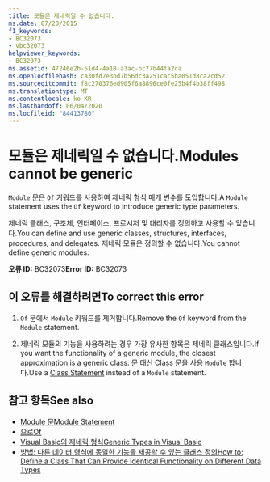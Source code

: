 ```yaml
---
title: 모듈은 제네릭일 수 없습니다.
ms.date: 07/20/2015
f1_keywords:
- BC32073
- vbc32073
helpviewer_keywords:
- BC32073
ms.assetid: 47246e2b-51d4-4a10-a3ac-bc77b44fa2ca
ms.openlocfilehash: ca30fd7e3bd7b56dc3a251cac5ba051d8ca2cd52
ms.sourcegitcommit: f8c270376ed905f6a8896ce0fe25b4f4b38ff498
ms.translationtype: MT
ms.contentlocale: ko-KR
ms.lasthandoff: 06/04/2020
ms.locfileid: "84413780"
---
```

# <a name="modules-cannot-be-generic"></a><span data-ttu-id="2c3ba-102">모듈은 제네릭일 수 없습니다.</span><span class="sxs-lookup"><span data-stu-id="2c3ba-102">Modules cannot be generic</span></span>
<span data-ttu-id="2c3ba-103">`Module` 문은 `Of` 키워드를 사용하여 제네릭 형식 매개 변수를 도입합니다.</span><span class="sxs-lookup"><span data-stu-id="2c3ba-103">A `Module` statement uses the `Of` keyword to introduce generic type parameters.</span></span>  
  
 <span data-ttu-id="2c3ba-104">제네릭 클래스, 구조체, 인터페이스, 프로시저 및 대리자를 정의하고 사용할 수 있습니다.</span><span class="sxs-lookup"><span data-stu-id="2c3ba-104">You can define and use generic classes, structures, interfaces, procedures, and delegates.</span></span> <span data-ttu-id="2c3ba-105">제네릭 모듈은 정의할 수 없습니다.</span><span class="sxs-lookup"><span data-stu-id="2c3ba-105">You cannot define generic modules.</span></span>  
  
 <span data-ttu-id="2c3ba-106">**오류 ID:** BC32073</span><span class="sxs-lookup"><span data-stu-id="2c3ba-106">**Error ID:** BC32073</span></span>  
  
## <a name="to-correct-this-error"></a><span data-ttu-id="2c3ba-107">이 오류를 해결하려면</span><span class="sxs-lookup"><span data-stu-id="2c3ba-107">To correct this error</span></span>  
  
1. <span data-ttu-id="2c3ba-108">`Of` 문에서 `Module` 키워드를 제거합니다.</span><span class="sxs-lookup"><span data-stu-id="2c3ba-108">Remove the `Of` keyword from the `Module` statement.</span></span>  
  
2. <span data-ttu-id="2c3ba-109">제네릭 모듈의 기능을 사용하려는 경우 가장 유사한 항목은 제네릭 클래스입니다.</span><span class="sxs-lookup"><span data-stu-id="2c3ba-109">If you want the functionality of a generic module, the closest approximation is a generic class.</span></span> <span data-ttu-id="2c3ba-110">문 대신 [Class 문을](../language-reference/statements/class-statement.md) 사용 `Module` 합니다.</span><span class="sxs-lookup"><span data-stu-id="2c3ba-110">Use a [Class Statement](../language-reference/statements/class-statement.md) instead of a `Module` statement.</span></span>  
  
## <a name="see-also"></a><span data-ttu-id="2c3ba-111">참고 항목</span><span class="sxs-lookup"><span data-stu-id="2c3ba-111">See also</span></span>

- [<span data-ttu-id="2c3ba-112">Module 문</span><span class="sxs-lookup"><span data-stu-id="2c3ba-112">Module Statement</span></span>](../language-reference/statements/module-statement.md)
- [<span data-ttu-id="2c3ba-113">으로</span><span class="sxs-lookup"><span data-stu-id="2c3ba-113">Of</span></span>](../language-reference/statements/of-clause.md)
- [<span data-ttu-id="2c3ba-114">Visual Basic의 제네릭 형식</span><span class="sxs-lookup"><span data-stu-id="2c3ba-114">Generic Types in Visual Basic</span></span>](../programming-guide/language-features/data-types/generic-types.md)
- [<span data-ttu-id="2c3ba-115">방법: 다른 데이터 형식에 동일한 기능을 제공할 수 있는 클래스 정의</span><span class="sxs-lookup"><span data-stu-id="2c3ba-115">How to: Define a Class That Can Provide Identical Functionality on Different Data Types</span></span>](../programming-guide/language-features/data-types/how-to-define-a-class-that-can-provide-identical-functionality.md)
